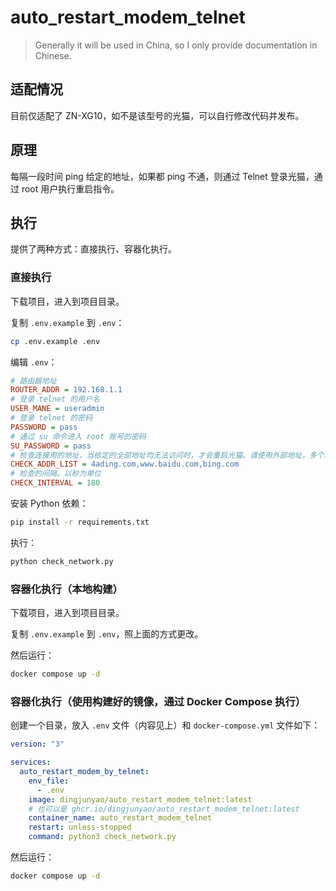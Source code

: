 # auto_restart_modem_telnet

> Generally it will be used in China, so I only provide documentation in Chinese.

## 适配情况

目前仅适配了 ZN-XG10，如不是该型号的光猫，可以自行修改代码并发布。

## 原理

每隔一段时间 ping 给定的地址，如果都 ping 不通，则通过 Telnet 登录光猫，通过 root 用户执行重启指令。

## 执行

提供了两种方式：直接执行、容器化执行。

### 直接执行

下载项目，进入到项目目录。

复制 `.env.example` 到 `.env`：

```bash
cp .env.example .env
```

编辑 `.env`：

```ini
# 路由器地址
ROUTER_ADDR = 192.168.1.1
# 登录 telnet 的用户名
USER_MANE = useradmin
# 登录 telnet 的密码
PASSWORD = pass
# 通过 su 命令进入 root 账号的密码
SU_PASSWORD = pass
# 检查连接用的地址，当给定的全部地址均无法访问时，才会重启光猫。请使用外部地址，多个地址用半角逗号,隔开
CHECK_ADDR_LIST = 4ading.com,www.baidu.com,bing.com
# 检查的间隔，以秒为单位
CHECK_INTERVAL = 180
```

安装 Python 依赖：

```bash
pip install -r requirements.txt
```

执行：

```bash
python check_network.py
```

### 容器化执行（本地构建）

下载项目，进入到项目目录。

复制 `.env.example` 到 `.env`，照上面的方式更改。

然后运行：

```bash
docker compose up -d
```

### 容器化执行（使用构建好的镜像，通过 Docker Compose 执行）

创建一个目录，放入 `.env` 文件（内容见上）和 `docker-compose.yml` 文件如下：

```yaml
version: "3"

services:
  auto_restart_modem_by_telnet:
    env_file:
      - .env
    image: dingjunyao/auto_restart_modem_telnet:latest
    # 也可以是 ghcr.io/dingjunyao/auto_restart_modem_telnet:latest
    container_name: auto_restart_modem_telnet
    restart: unless-stopped
    command: python3 check_network.py
```

然后运行：

```bash
docker compose up -d
```

